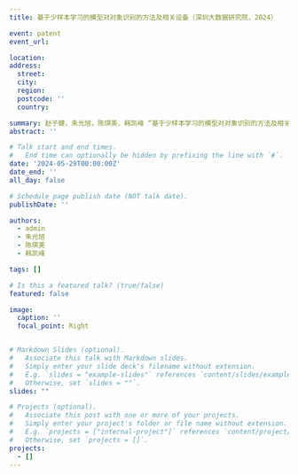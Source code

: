 ```yaml
---
title: 基于少样本学习的模型对对象识别的方法及相关设备（深圳大数据研究院，2024）

event: patent
event_url: 

location: 
address:
  street: 
  city: 
  region: 
  postcode: ''
  country: 

summary: 赵子健，朱光旭，陈琪美，韩凯峰 “基于少样本学习的模型对对象识别的方法及相关设备”
abstract: ''

# Talk start and end times.
#   End time can optionally be hidden by prefixing the line with `#`.
date: '2024-05-29T00:00:00Z'
date_end: ''
all_day: false

# Schedule page publish date (NOT talk date).
publishDate: ''

authors:
  - admin
  - 朱光旭
  - 陈琪美
  - 韩凯峰

tags: []

# Is this a featured talk? (true/false)
featured: false

image:
  caption: ''
  focal_point: Right


# Markdown Slides (optional).
#   Associate this talk with Markdown slides.
#   Simply enter your slide deck's filename without extension.
#   E.g. `slides = "example-slides"` references `content/slides/example-slides.md`.
#   Otherwise, set `slides = ""`.
slides: ""

# Projects (optional).
#   Associate this post with one or more of your projects.
#   Simply enter your project's folder or file name without extension.
#   E.g. `projects = ["internal-project"]` references `content/project/deep-learning/index.md`.
#   Otherwise, set `projects = []`.
projects:
  - []
---
```

